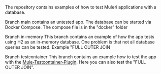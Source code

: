 The repository contains examples of how to test Mule4 applications with a database.

Branch main
contains an untested app. The database can be started via Docker Compose. The compose file is in the "docker" folder

Branch in-memory
This branch contains an example of how the app tests using H2 as an in-memory database. One problem is that not all database queries can be tested. Example "FULL OUTER JOIN

Branch testcontainer
This branch contains an example how to test the app with the [Mule-Testcontainer-Plugin](https://github.com/obscure1910/mule-testcontainers-db). Here you can also test the "FULL OUTER JOIN".